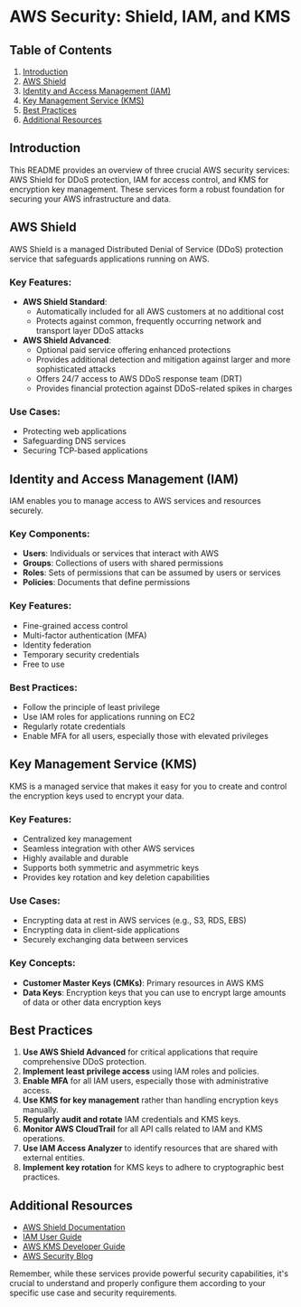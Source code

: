 # AWS Security: Shield, IAM, and KMS

## Table of Contents
1. [Introduction](#introduction)
2. [AWS Shield](#aws-shield)
3. [Identity and Access Management (IAM)](#identity-and-access-management-iam)
4. [Key Management Service (KMS)](#key-management-service-kms)
5. [Best Practices](#best-practices)
6. [Additional Resources](#additional-resources)

## Introduction

This README provides an overview of three crucial AWS security services: AWS Shield for DDoS protection, IAM for access control, and KMS for encryption key management. These services form a robust foundation for securing your AWS infrastructure and data.

## AWS Shield

AWS Shield is a managed Distributed Denial of Service (DDoS) protection service that safeguards applications running on AWS.

### Key Features:
- **AWS Shield Standard**: 
  - Automatically included for all AWS customers at no additional cost
  - Protects against common, frequently occurring network and transport layer DDoS attacks
- **AWS Shield Advanced**:
  - Optional paid service offering enhanced protections
  - Provides additional detection and mitigation against larger and more sophisticated attacks
  - Offers 24/7 access to AWS DDoS response team (DRT)
  - Provides financial protection against DDoS-related spikes in charges

### Use Cases:
- Protecting web applications
- Safeguarding DNS services
- Securing TCP-based applications

## Identity and Access Management (IAM)

IAM enables you to manage access to AWS services and resources securely.

### Key Components:
- **Users**: Individuals or services that interact with AWS
- **Groups**: Collections of users with shared permissions
- **Roles**: Sets of permissions that can be assumed by users or services
- **Policies**: Documents that define permissions

### Key Features:
- Fine-grained access control
- Multi-factor authentication (MFA)
- Identity federation
- Temporary security credentials
- Free to use

### Best Practices:
- Follow the principle of least privilege
- Use IAM roles for applications running on EC2
- Regularly rotate credentials
- Enable MFA for all users, especially those with elevated privileges

## Key Management Service (KMS)

KMS is a managed service that makes it easy for you to create and control the encryption keys used to encrypt your data.

### Key Features:
- Centralized key management
- Seamless integration with other AWS services
- Highly available and durable
- Supports both symmetric and asymmetric keys
- Provides key rotation and key deletion capabilities

### Use Cases:
- Encrypting data at rest in AWS services (e.g., S3, RDS, EBS)
- Encrypting data in client-side applications
- Securely exchanging data between services

### Key Concepts:
- **Customer Master Keys (CMKs)**: Primary resources in AWS KMS
- **Data Keys**: Encryption keys that you can use to encrypt large amounts of data or other data encryption keys

## Best Practices

1. **Use AWS Shield Advanced** for critical applications that require comprehensive DDoS protection.
2. **Implement least privilege access** using IAM roles and policies.
3. **Enable MFA** for all IAM users, especially those with administrative access.
4. **Use KMS for key management** rather than handling encryption keys manually.
5. **Regularly audit and rotate** IAM credentials and KMS keys.
6. **Monitor AWS CloudTrail** for all API calls related to IAM and KMS operations.
7. **Use IAM Access Analyzer** to identify resources that are shared with external entities.
8. **Implement key rotation** for KMS keys to adhere to cryptographic best practices.

## Additional Resources

- [AWS Shield Documentation](https://docs.aws.amazon.com/waf/latest/developerguide/shield-chapter.html)
- [IAM User Guide](https://docs.aws.amazon.com/IAM/latest/UserGuide/introduction.html)
- [AWS KMS Developer Guide](https://docs.aws.amazon.com/kms/latest/developerguide/overview.html)
- [AWS Security Blog](https://aws.amazon.com/blogs/security/)

Remember, while these services provide powerful security capabilities, it's crucial to understand and properly configure them according to your specific use case and security requirements.